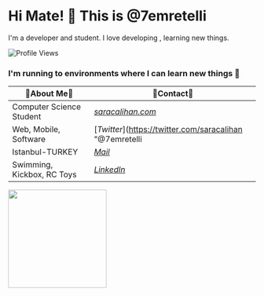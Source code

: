 # Hi Mate! 👋 This is @7emretelli

I'm a developer and student. I love developing , learning new things.

![Profile Views](https://komarev.com/ghpvc/?username=7emretelli)

### I'm running to environments where I can learn new things 🤟
| 🤠About Me🤠 | 🔗Contact🔗 |
| ----------- | ----------- |
| Computer Science Student |[_saracalihan.com_](http://www.saracalihan.com/ "My Website")|
| Web, Mobile, Software | [_Twitter_](https://twitter.com/saracaIihan "@7emretelli | come on i am on twitter...")|
| Istanbul-TURKEY| [_Mail_](mailto:ismailemre.telli@std.yeditepe.edu.tr "Mail me!")  |
|Swimming, Kickbox, RC Toys| [_LinkedIn_](https://www.linkedin.com/in/emre-telli/  "Emre TELLI")|



<img height="200px" src="https://media.giphy.com/media/FxvwjCXc6CSrK/source.gif" />
